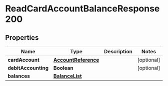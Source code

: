# ReadCardAccountBalanceResponse200

## Properties
Name | Type | Description | Notes
------------ | ------------- | ------------- | -------------
**cardAccount** | [**AccountReference**](AccountReference.md) |  |  [optional]
**debitAccounting** | **Boolean** |  |  [optional]
**balances** | [**BalanceList**](BalanceList.md) |  | 

